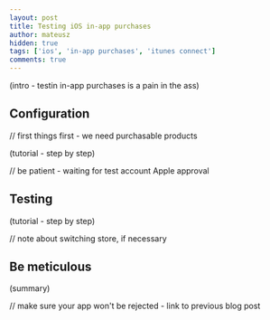 ```yaml
---
layout: post
title: Testing iOS in-app purchases
author: mateusz
hidden: true
tags: ['ios', 'in-app purchases', 'itunes connect']
comments: true
---
```


(intro - testin in-app purchases is a pain in the ass)

## Configuration

// first things first - we need purchasable products

(tutorial - step by step)  

// be patient - waiting for test account Apple approval

## Testing

(tutorial - step by step)

// note about switching store, if necessary

## Be meticulous

(summary)

// make sure your app won't be rejected - link to previous blog post
